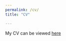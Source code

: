 ```yaml
---
permalink: /cv/
title: "CV"

---
```


My CV can be viewed [here](https://aayushgrover.github.io/files/CV.pdf)
